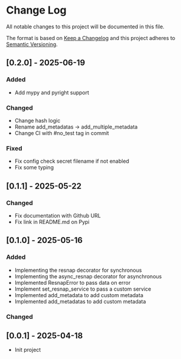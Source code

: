 # Change Log
All notable changes to this project will be documented in this file.
 
The format is based on [Keep a Changelog](http://keepachangelog.com/)
and this project adheres to [Semantic Versioning](http://semver.org/).

## [0.2.0] - 2025-06-19
### Added
- Add mypy and pyright support

### Changed
- Change hash logic
- Rename add_metadatas -> add_multiple_metadata
- Change CI with #no_test tag in commit

### Fixed
- Fix config check secret filename if not enabled
- Fix some typing

## [0.1.1] - 2025-05-22
### Changed
- Fix documentation with Github URL
- Fix link in README.md on Pypi

## [0.1.0] - 2025-05-16
### Added
- Implementing the resnap decorator for synchronous
- Implementing the async_resnap decorator for asynchronous
- Implemented ResnapError to pass data on error
- Implement set_resnap_service to pass a custom service
- Implemented add_metadata to add custom metadata
- Implemented add_metadatas to add custom metadata

### Changed

## [0.0.1] - 2025-04-18
- Init project
